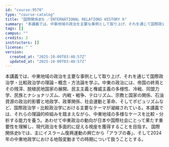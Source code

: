 ```yaml
---
id: "course:9578"
type: "course-catalog"
title: "国際関係史b ／INTERNATIONAL RELATIONS HISTORY b"
summary: "本講義では、中東地域の政治を主要な事例として取り上げ、それを通じて国際政治学・比較政治学の理論・概念・方法論を学ぶ。中東の政治には、帝国の終焉とその残滓、脱植民地国家の展開、民主主義と権威主義の多様性、冷戦、同盟力学、民族とナショナリズム、…"
tags: []
campus: ""
credits: 2
instructors: []
license: " "
version:
  created_at: "2025-10-09T03:48:57Z"
  updated_at: "2025-10-09T03:48:57Z"
---
```


本講義では、中東地域の政治を主要な事例として取り上げ、それを通じて国際政治学・比較政治学の理論・概念・方法論を学ぶ。中東の政治には、帝国の終焉とその残滓、脱植民地国家の展開、民主主義と権威主義の多様性、冷戦、同盟力学、民族とナショナリズム、内戦・戦争、テロリズム、宗教と国家の関係、石油資源の政治的影響と地政学、政軍関係、社会運動と革命、そしてポピュリズムなど、国際政治学・比較政治学における主要なテーマが凝縮されている。本講義では、それらの理論的枠組みを踏まえながら、中東地域の多様なケースを比較・分析する能力を養う。あわせて中東政治の動向が日本や国際社会にとって果たす重要性を理解し、現代政治を多面的に捉える視座を獲得することを目指す。 国際関係史bでは、主にイスラーム復興運動の興亡から「アラブの春」、そして2024年の中東地政学における地殻変動までの時期について扱うこととする。

